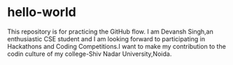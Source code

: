 # hello-world
This repository is for practicing the GitHub flow.
I am Devansh Singh,an enthusiastic CSE student and I am looking forward to participating in Hackathons and Coding Competitions.I want to make my contribution to the codin culture of my college-Shiv Nadar University,Noida.
